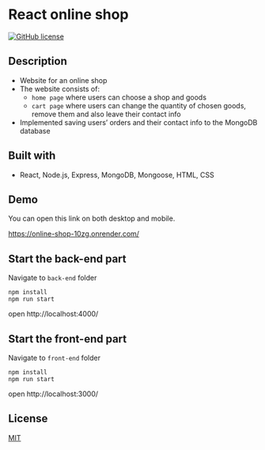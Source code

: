 # React online shop

[![GitHub license](https://img.shields.io/github/license/Radomyr-kh/online-shop)](https://github.com/Radomyr-kh/online-shop/main/LICENSE.md)

## Description

- Website for an online shop
- The website consists of:
  - `home page` where users can choose a shop and goods
  - `cart page` where users can change the quantity of chosen goods, remove them and also leave their contact info
- Implemented saving users’ orders and their contact info to the MongoDB database

## Built with

- React, Node.js, Express, MongoDB, Mongoose, HTML, CSS

## Demo

You can open this link on both desktop and mobile.

https://online-shop-10zg.onrender.com/

## Start the back-end part

Navigate to `back-end` folder

`npm install`<br/>
`npm run start`

open http://localhost:4000/

## Start the front-end part

Navigate to `front-end` folder

`npm install`<br/>
`npm run start`

open http://localhost:3000/

## License

[MIT](https://choosealicense.com/licenses/mit/)
